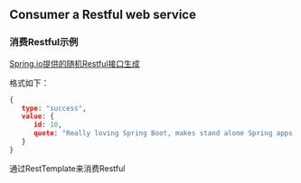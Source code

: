 ## Consumer a Restful web service
### 消费Restful示例

[Spring.io提供的随机Restful接口生成](https://gturnquist-quoters.cfapps.io/api/random)

格式如下：
```json
{
   type: "success",
   value: {
      id: 10,
      quote: "Really loving Spring Boot, makes stand alone Spring apps easy."
   }
}
```

通过RestTemplate来消费Restful